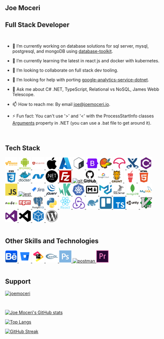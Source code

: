 ## Joe Moceri
## Full Stack Developer
<br>

- 🔭 I’m currently working on database solutions for sql server, mysql, postgresql, and mongoDB using [database-toolkit](https://github.com/joemoceri/database-toolkit).

- 🌱 I’m currently learning the latest in react js and docker with kubernetes.

- 👯 I’m looking to collaborate on full stack dev tooling. 

- 🤔 I’m looking for help with porting [google-analytics-service-dotnet](https://github.com/joemoceri/google-analytics-service-dotnet).

- 💬 Ask me about C# .NET, TypeScript, Relational vs NoSQL, James Webb Telescope.

- 📫 How to reach me: By email joe@joemoceri.io.

- ⚡ Fun fact: You can't use '>' and '<' with the ProcessStartInfo classes [Arguments](https://docs.microsoft.com/en-us/dotnet/api/system.diagnostics.processstartinfo.arguments?view=net-6.0) property in .NET (you can use a .bat file to get around it).

<br>

## Tech Stack
<a href="https://aws.amazon.com/" target="_blank">
    <img
        src="https://raw.githubusercontent.com/devicons/devicon/master/icons/amazonwebservices/amazonwebservices-plain-wordmark.svg"
        alt="amazonwebservices"
        width="40"
        height="40"
    />
</a>
<a href="https://www.android.com/" target="_blank">
    <img
        src="https://raw.githubusercontent.com/devicons/devicon/master/icons/android/android-plain-wordmark.svg"
        alt="android"
        width="40"
        height="40"
    />
</a>
<a href="https://angularjs.org/" target="_blank">
    <img
        src="https://raw.githubusercontent.com/devicons/devicon/master/icons/angularjs/angularjs-plain-wordmark.svg"
        alt="angularjs"
        width="40"
        height="40"
    />
</a>
<a href="https://apple.com/" target="_blank">
    <img
        src="https://raw.githubusercontent.com/devicons/devicon/master/icons/apple/apple-original.svg"
        alt="apple"
        width="40"
        height="40"
    />
</a>
<a href="https://azure.microsoft.com/en-us/" target="_blank">
    <img
        src="https://raw.githubusercontent.com/devicons/devicon/master/icons/azure/azure-original.svg"
        alt="azure"
        width="40"
        height="40"
    />
</a>
<a href="https://www.gnu.org/software/bash/" target="_blank">
    <img
        src="https://raw.githubusercontent.com/devicons/devicon/master/icons/bash/bash-original.svg"
        alt="bash"
        width="40"
        height="40"
    />
</a>
<a href="https://getbootstrap.com/" target="_blank">
    <img
        src="https://raw.githubusercontent.com/devicons/devicon/master/icons/bootstrap/bootstrap-original.svg"
        alt="bootstrap"
        width="40"
        height="40"
    />
</a>
<a href="https://bower.io/" target="_blank">
    <img
        src="https://raw.githubusercontent.com/devicons/devicon/master/icons/bower/bower-original.svg"
        alt="bower"
        width="40"
        height="40"
    />
</a>
<a href="https://about.codecov.io/" target="_blank">
    <img
        src="https://raw.githubusercontent.com/devicons/devicon/master/icons/codecov/codecov-plain.svg"
        alt="codecov"
        width="40"
        height="40"
    />
</a>
<a href="https://www.atlassian.com/software/confluence" target="_blank">
    <img
        src="https://raw.githubusercontent.com/devicons/devicon/master/icons/confluence/confluence-original.svg"
        alt="confluence"
        width="40"
        height="40"
    />
</a>
<a href="https://docs.microsoft.com/en-us/dotnet/csharp/" target="_blank">
    <img
        src="https://raw.githubusercontent.com/devicons/devicon/master/icons/csharp/csharp-plain.svg"
        alt="csharp"
        width="40"
        height="40"
    />
</a>
<a href="https://developer.mozilla.org/en-US/docs/Learn/Getting_started_with_the_web/CSS_basics" target="_blank">
    <img
        src="https://raw.githubusercontent.com/devicons/devicon/master/icons/css3/css3-original-wordmark.svg"
        alt="css"
        width="40"
        height="40"
    />
</a>
<a href="https://www.docker.com/" target="_blank">
    <img
        src="https://raw.githubusercontent.com/devicons/devicon/master/icons/docker/docker-original-wordmark.svg"
        alt="docker"
        width="40"
        height="40"
    />
</a>
<a href="https://dotnet.microsoft.com/en-us/" target="_blank">
    <img
        src="https://raw.githubusercontent.com/devicons/devicon/master/icons/dot-net/dot-net-plain.svg"
        alt="dot-net"
        width="40"
        height="40"
    />
</a>
<a href="https://github.com/dotnet/core" target="_blank">
    <img
        src="https://raw.githubusercontent.com/devicons/devicon/master/icons/dotnetcore/dotnetcore-plain.svg"
        alt="dotnetcore"
        width="40"
        height="40"
    />
</a>
<a href="https://filezilla-project.org/" target="_blank">
    <img
        src="https://raw.githubusercontent.com/devicons/devicon/master/icons/filezilla/filezilla-plain.svg"
        alt="filezilla"
        width="40"
        height="40"
    />
</a>
<a href="https://git-scm.com/" target="_blank">
    <img
        src="https://www.vectorlogo.zone/logos/git-scm/git-scm-icon.svg"
        alt="git"
        width="40"
        height="40"
    />
</a>
<a href="https://github.com/" target="_blank">
    <img
        src="https://raw.githubusercontent.com/devicons/devicon/master/icons/github/github-original-wordmark.svg"
        alt="github"
        width="40"
        height="40"
    />
</a>
<a href="https://cloud.google.com/" target="_blank">
    <img
        src="https://raw.githubusercontent.com/devicons/devicon/master/icons/googlecloud/googlecloud-original-wordmark.svg"
        alt="googlecloud"
        width="40"
        height="40"
    />
</a>
<a href="https://gruntjs.com/" target="_blank">
    <img
        src="https://raw.githubusercontent.com/devicons/devicon/master/icons/grunt/grunt-original-wordmark.svg"
        alt="grunt"
        width="40"
        height="40"
    />
</a>
<a href="https://gulpjs.com/" target="_blank">
    <img
        src="https://raw.githubusercontent.com/devicons/devicon/master/icons/gulp/gulp-plain.svg"
        alt="gulp"
        width="40"
        height="40"
    />
</a>
<a href="https://www.w3.org/html/" target="_blank">
    <img
        src="https://raw.githubusercontent.com/devicons/devicon/master/icons/html5/html5-original-wordmark.svg"
        alt="html"
        width="40"
        height="40"
    />
</a>
<a href="https://developer.mozilla.org/en-US/docs/Web/JavaScript" target="_blank">
    <img
        src="https://raw.githubusercontent.com/devicons/devicon/master/icons/javascript/javascript-original.svg"
        alt="javascript"
        width="40"
        height="40" />
</a>
<a href="https://jestjs.io" target="_blank">
    <img
        src="https://www.vectorlogo.zone/logos/jestjsio/jestjsio-icon.svg"
        alt="jest"
        width="40"
        height="40"
    />
</a>
<a href="https://www.atlassian.com/software/jira" target="_blank">
    <img
        src="https://raw.githubusercontent.com/devicons/devicon/master/icons/jira/jira-original-wordmark.svg"
        alt="jira"
        width="40"
        height="40"
    />
</a>
<a href="https://jquery.com/" target="_blank">
    <img
        src="https://raw.githubusercontent.com/devicons/devicon/master/icons/jquery/jquery-original-wordmark.svg"
        alt="jquery"
        width="40"
        height="40"
    />
</a>
<a href="https://karma-runner.github.io/latest/index.html" target="_blank">
    <img
        src="https://raw.githubusercontent.com/devicons/devicon/master/icons/karma/karma-original.svg"
        alt="karma"
        width="40"
        height="40"
    />
</a>
<a href="https://kubernetes.io/" target="_blank">
    <img
        src="https://raw.githubusercontent.com/devicons/devicon/master/icons/kubernetes/kubernetes-plain.svg"
        alt="kubernetes"
        width="40"
        height="40"
    />
</a>
<a href="https://daringfireball.net/projects/markdown/" target="_blank">
    <img
        src="https://raw.githubusercontent.com/devicons/devicon/master/icons/markdown/markdown-original.svg"
        alt="markdown"
        width="40"
        height="40"
    />
</a>
<a href="https://mui.com/" target="_blank">
    <img
        src="https://raw.githubusercontent.com/devicons/devicon/master/icons/materialui/materialui-original.svg"
        alt="materialui"
        width="40"
        height="40"
    />
</a>
<a href="https://www.microsoft.com/en-us/sql-server/sql-server-downloads" target="_blank">
    <img
        src="https://raw.githubusercontent.com/devicons/devicon/master/icons/microsoftsqlserver/microsoftsqlserver-plain-wordmark.svg"
        alt="materialui"
        width="40"
        height="40"
    />
</a>
<a href="https://www.mongodb.com/" target="_blank">
    <img
        src="https://raw.githubusercontent.com/devicons/devicon/master/icons/mongodb/mongodb-plain-wordmark.svg"
        alt="mongodb"
        width="40"
        height="40"
    />
</a>
<a href="https://www.mysql.com/" target="_blank">
    <img
        src="https://raw.githubusercontent.com/devicons/devicon/master/icons/mysql/mysql-original-wordmark.svg"
        alt="mysql"
        width="40"
        height="40"
    />
</a>
<a href="https://www.nodejs.org/" target="_blank">
    <img
        src="https://raw.githubusercontent.com/devicons/devicon/master/icons/nodejs/nodejs-original-wordmark.svg"
        alt="nodejs"
        width="40"
        height="40"
    />
</a>
<a href="https://www.npmjs.com/" target="_blank">
    <img
        src="https://raw.githubusercontent.com/devicons/devicon/master/icons/npm/npm-original-wordmark.svg"
        alt="npm"
        width="40"
        height="40"
    />
</a>
<a href="https://www.postgresql.org/" target="_blank">
    <img
        src="https://raw.githubusercontent.com/devicons/devicon/master/icons/postgresql/postgresql-original-wordmark.svg"
        alt="postgresql"
        width="40"
        height="40"
    />
</a>
<a href="https://www.python.org" target="_blank"> 
    <img 
        src="https://raw.githubusercontent.com/devicons/devicon/master/icons/python/python-original.svg" 
        alt="python"
        width="40" 
        height="40"
    />
</a>
<a href="https://reactjs.org/" target="_blank">
    <img
        src="https://raw.githubusercontent.com/devicons/devicon/master/icons/react/react-original-wordmark.svg"
        alt="react"
        width="40"
        height="40"
    />
</a>
<a href="https://redux.js.org" target="_blank">
    <img
        src="https://raw.githubusercontent.com/devicons/devicon/master/icons/redux/redux-original.svg"
        alt="redux"
        width="40"
        height="40"
    />
</a>
<a href="https://tortoisegit.org/" target="_blank">
    <img
        src="https://raw.githubusercontent.com/devicons/devicon/master/icons/tortoisegit/tortoisegit-plain.svg"
        alt="tortoisegit"
        width="40"
        height="40"
    />
</a>
<a href="https://trello.com/en-US" target="_blank">
    <img
        src="https://raw.githubusercontent.com/devicons/devicon/master/icons/trello/trello-plain.svg"
        alt="trello"
        width="40"
        height="40"
    />
</a>
<a href="https://www.typescriptlang.org/" target="_blank">
    <img
        src="https://raw.githubusercontent.com/devicons/devicon/master/icons/typescript/typescript-original.svg"
        alt="typescript"
        width="40"
        height="40"
    />
</a>
<a href="https://unity.com/" target="_blank">
    <img
        src="https://raw.githubusercontent.com/devicons/devicon/master/icons/unity/unity-original-wordmark.svg"
        alt="unity"
        width="40"
        height="40"
    />
</a>
<a href="https://www.vim.org/" target="_blank">
    <img
        src="https://raw.githubusercontent.com/devicons/devicon/master/icons/vim/vim-original.svg"
        alt="vim"
        width="40"
        height="40"
    />
</a>
<a href="https://visualstudio.microsoft.com/" target="_blank">
    <img
        src="https://raw.githubusercontent.com/devicons/devicon/master/icons/visualstudio/visualstudio-plain.svg"
        alt="visualstudio"
        width="40"
        height="40"
    />
</a>
<a href="https://code.visualstudio.com/" target="_blank">
    <img
        src="https://raw.githubusercontent.com/devicons/devicon/master/icons/vscode/vscode-plain.svg"
        alt="vscode"
        width="40"
        height="40"
    />
</a>
<a href="https://webpack.js.org/" target="_blank">
    <img
        src="https://raw.githubusercontent.com/devicons/devicon/master/icons/webpack/webpack-plain.svg"
        alt="webpack"
        width="40"
        height="40"
    />
</a>
<a href="https://wordpress.com/" target="_blank">
    <img
        src="https://raw.githubusercontent.com/devicons/devicon/master/icons/wordpress/wordpress-plain.svg"
        alt="wordpress"
        width="40"
        height="40"
    />
</a>
<br>
<br>

## Other Skills and Technologies
<a href="https://www.behance.net/" target="_blank">
    <img
        src="https://raw.githubusercontent.com/devicons/devicon/master/icons/behance/behance-original.svg"
        alt="behance"
        width="40"
        height="40"
    />
</a>
<a href="https://bitbucket.org/" target="_blank">
    <img
        src="https://raw.githubusercontent.com/devicons/devicon/master/icons/bitbucket/bitbucket-original.svg"
        alt="bitbucket"
        width="40"
        height="40"
    />
</a>
<a href="https://www.jetbrains.com/" target="_blank">
    <img
        src="https://raw.githubusercontent.com/devicons/devicon/master/icons/jetbrains/jetbrains-original.svg"
        alt="jetbrains"
        width="40"
        height="40"
    />
</a>
<a href="https://www.opengl.org/" target="_blank">
    <img
        src="https://raw.githubusercontent.com/devicons/devicon/master/icons/opengl/opengl-original.svg"
        alt="opengl"
        width="40"
        height="40"
    />
</a>
<a href="https://www.adobe.com/products/photoshop.html" target="_blank">
    <img
        src="https://raw.githubusercontent.com/devicons/devicon/master/icons/photoshop/photoshop-plain.svg"
        alt="photoshop"
        width="40"
        height="40"
    />
</a>
<a href="https://postman.com" target="_blank">
    <img
        src="https://www.vectorlogo.zone/logos/getpostman/getpostman-icon.svg"
        alt="postman"
        width="40"
        height="40"
    />
</a>
<a href="https://www.adobe.com/products/premiere.html" target="_blank">
    <img
        src="https://raw.githubusercontent.com/devicons/devicon/master/icons/premierepro/premierepro-original.svg"
        alt="premierepro"
        width="40"
        height="40"
    />
</a>
<br>
<br>

## Support
<p><a href="https://www.buymeacoffee.com/joemoceri"> <img src="https://cdn.buymeacoffee.com/buttons/v2/default-yellow.png" height="50" width="210" alt="joemoceri" /></a></p>
<br>

[![Joe Moceri's GitHub stats](https://github-readme-stats.vercel.app/api?username=joemoceri&show_icons=true&theme=react&count_private=true)](https://github.com/joemoceri)

[![Top Langs](https://github-readme-stats.vercel.app/api/top-langs/?username=joemoceri)](https://github.com/joemoceri)

[![GitHub Streak](https://github-readme-streak-stats.herokuapp.com/?user=joemoceri)](https://git.io/streak-stats)
